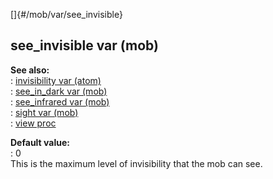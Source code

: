 []{#/mob/var/see_invisible}    
## see_invisible var (mob)    
**See also:**    
:   [invisibility var (atom)](ref/atom/var/invisibility)    
:   [see_in_dark var (mob)](ref/mob/var/see_in_dark)    
:   [see_infrared var (mob)](ref/mob/var/see_infrared)    
:   [sight var (mob)](ref/mob/var/sight)    
:   [view proc](ref/proc/view)    
<!-- -->    
**Default value:**    
:   0    
This is the maximum level of invisibility that the mob can see.  